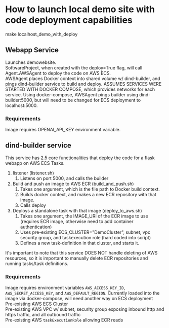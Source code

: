 # How to launch local demo site with code deployment capabilities

make localhost_demo_with_deploy

## Webapp Service

Launches demowebsite. \
SoftwareProject, when created with the deploy=True flag, will call Agent.AWSAgent to deploy the code on AWS ECS.\
AWSAgent places Docker context into shared volume w/ dind-builder, and pings dind-builder service to build and deploy. ASSUMES SERVICES WERE STARTED WITH DOCKER COMPOSE, which provides networks for each service. Using docker-compose, AWSAgent pings builder using dind-builder:5000, but will need to be changed for ECS deployment to localhost:5000.

### Requirements

Image requires OPENAI_API_KEY environment variable. 

## dind-builder service

This service has 2.5 core functionalities that deploy the code for a flask webapp on AWS ECS Tasks.

   1. listener (listener.sh)
      1. Listens on port 5000, and calls the builder
   2. Build and push an image to AWS ECR (build_and_push.sh)
      1. Takes one argument, which is the file path to Docker build context. 
      2. Builds docker context, and makes a new ECR repository with that image. 
      3. Calls deploy
   3. Deploys a standalone task with that image (deploy_to_aws.sh)
      1. Takes one argument, the IMAGE_URI of the ECR image to use (requires ECR image, otherwise need to add container authentication)
      2. Uses pre-existing ECS_CLUSTER="DemoCluster", subnet, vpc security group, and taskexecution role (hard coded into script)
      3. Defines a new task-definition in that cluster, and starts it.

It's important to note that this service DOES NOT handle deleting of AWS resources, so it is important to manually delete ECR repositories and running tasks/task definitions.

### Requirements

Image requires environment variables `AWS_ACCESS_KEY_ID`, `AWS_SECRET_ACCESS_KEY`, and `AWS_DEFAULT_REGION`. Currently loaded into the image via docker-compose, will need another way on ECS deployment\
Pre-existing AWS ECS Cluster\
Pre-existing AWS VPC w/ subnet, security group exposing inbound http and https traffic, and all outbound traffic \
Pre-existing AWS `taskExecutionRole` allowing ECR reads